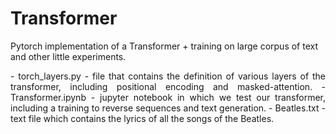# Transformer
Pytorch implementation of a Transformer + training on large corpus of text and other little experiments.

<div style="text-align: justify">
- torch_layers.py - file that contains the definition of various layers of the transformer, including positional encoding and masked-attention.
- Transformer.ipynb - jupyter notebook in which we test our transformer, including a training to reverse sequences and text generation.
- Beatles.txt - text file which contains the lyrics of all the songs of the Beatles.
</div>


